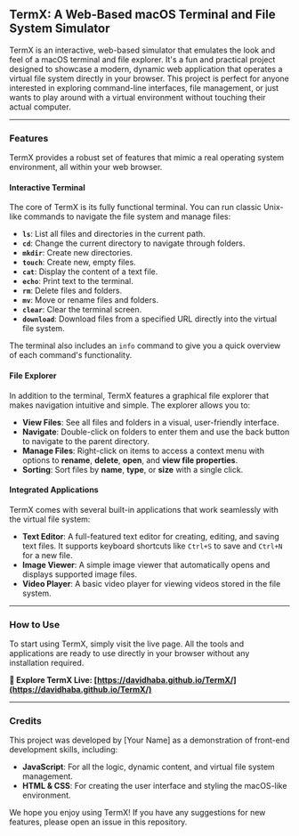 ## TermX: A Web-Based macOS Terminal and File System Simulator

TermX is an interactive, web-based simulator that emulates the look and feel of a macOS terminal and file explorer. It's a fun and practical project designed to showcase a modern, dynamic web application that operates a virtual file system directly in your browser. This project is perfect for anyone interested in exploring command-line interfaces, file management, or just wants to play around with a virtual environment without touching their actual computer.

---

### Features

TermX provides a robust set of features that mimic a real operating system environment, all within your web browser.

#### Interactive Terminal

The core of TermX is its fully functional terminal. You can run classic Unix-like commands to navigate the file system and manage files:

* **`ls`**: List all files and directories in the current path.
* **`cd`**: Change the current directory to navigate through folders.
* **`mkdir`**: Create new directories.
* **`touch`**: Create new, empty files.
* **`cat`**: Display the content of a text file.
* **`echo`**: Print text to the terminal.
* **`rm`**: Delete files and folders.
* **`mv`**: Move or rename files and folders.
* **`clear`**: Clear the terminal screen.
* **`download`**: Download files from a specified URL directly into the virtual file system.

The terminal also includes an `info` command to give you a quick overview of each command's functionality.

#### File Explorer

In addition to the terminal, TermX features a graphical file explorer that makes navigation intuitive and simple. The explorer allows you to:

* **View Files**: See all files and folders in a visual, user-friendly interface.
* **Navigate**: Double-click on folders to enter them and use the back button to navigate to the parent directory.
* **Manage Files**: Right-click on items to access a context menu with options to **rename**, **delete**, **open**, and **view file properties**.
* **Sorting**: Sort files by **name**, **type**, or **size** with a single click.

#### Integrated Applications

TermX comes with several built-in applications that work seamlessly with the virtual file system:

* **Text Editor**: A full-featured text editor for creating, editing, and saving text files. It supports keyboard shortcuts like `Ctrl+S` to save and `Ctrl+N` for a new file.
* **Image Viewer**: A simple image viewer that automatically opens and displays supported image files.
* **Video Player**: A basic video player for viewing videos stored in the file system.

---

### How to Use

To start using TermX, simply visit the live page. All the tools and applications are ready to use directly in your browser without any installation required.

**🚀 Explore TermX Live: [https://davidhaba.github.io/TermX/](https://davidhaba.github.io/TermX/)**

---

### Credits

This project was developed by [Your Name] as a demonstration of front-end development skills, including:

* **JavaScript**: For all the logic, dynamic content, and virtual file system management.
* **HTML & CSS**: For creating the user interface and styling the macOS-like environment.

We hope you enjoy using TermX! If you have any suggestions for new features, please open an issue in this repository.
